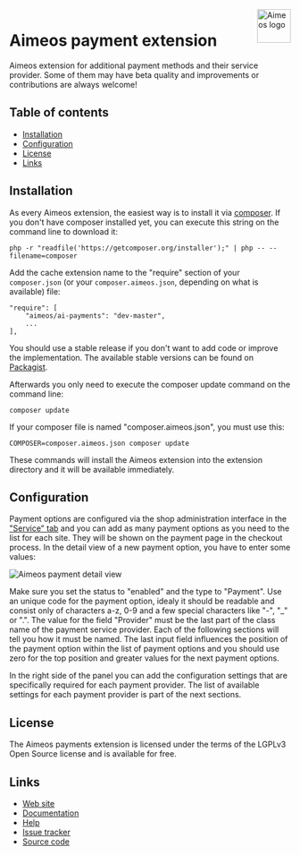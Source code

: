 <a href="http://aimeos.org/">
    <img src="http://aimeos.org/fileadmin/template/icons/logo.png" alt="Aimeos logo" title="Aimeos" align="right" height="60" />
</a>

Aimeos payment extension
========================

Aimeos extension for additional payment methods and their service provider.
Some of them may have beta quality and improvements or contributions are always welcome!

## Table of contents

- [Installation](#installation)
- [Configuration](#configuration)
- [License](#license)
- [Links](#links)

## Installation

As every Aimeos extension, the easiest way is to install it via [composer](https://getcomposer.org/). If you don't have composer installed yet, you can execute this string on the command line to download it:
```
php -r "readfile('https://getcomposer.org/installer');" | php -- --filename=composer
```

Add the cache extension name to the "require" section of your ```composer.json``` (or your ```composer.aimeos.json```, depending on what is available) file:
```
"require": [
    "aimeos/ai-payments": "dev-master",
    ...
],
```
You should use a stable release if you don't want to add code or improve the implementation. The available stable versions can be found on [Packagist](https://packagist.org/packages/aimeos/ai-payments).

Afterwards you only need to execute the composer update command on the command line:
```
composer update
```

If your composer file is named "composer.aimeos.json", you must use this:
```
COMPOSER=composer.aimeos.json composer update
```

These commands will install the Aimeos extension into the extension directory and it will be available immediately.

## Configuration

Payment options are configured via the shop administration interface in the ["Service" tab](http://docs.aimeos.org/User_Manual/Administration_Interface/Service_list) and you can add as many payment options as you need to the list for each site. They will be shown on the payment page in the checkout process. In the detail view of a new payment option, you have to enter some values:

![Aimeos payment detail view](http://docs.aimeos.org/images/Admin-backend-service-detail-payment.png)

Make sure you set the status to "enabled" and the type to "Payment". Use an unique code for the payment option, idealy it should be readable and consist only of characters a-z, 0-9 and a few special characters like "-", "_" or ".". The value for the field "Provider" must be the last part of the class name of the payment service provider. Each of the following sections will tell you how it must be named. The last input field influences the position of the payment option within the list of payment options and you should use zero for the top position and greater values for the next payment options.

In the right side of the panel you can add the configuration settings that are specifically required for each payment provider. The list of available settings for each payment provider is part of the next sections.

## License

The Aimeos payments extension is licensed under the terms of the LGPLv3 Open Source license and is available for free.

## Links

* [Web site](https://aimeos.org/)
* [Documentation](https://aimeos.org/docs)
* [Help](https://aimeos.org/help)
* [Issue tracker](https://github.com/aimeos/ai-payments/issues)
* [Source code](https://github.com/aimeos/ai-payments)
